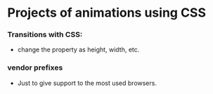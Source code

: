 # Projects of animations using CSS

### Transitions with CSS:
* change the property as height, width, etc.

### vendor prefixes
* Just to give support to the most used browsers.